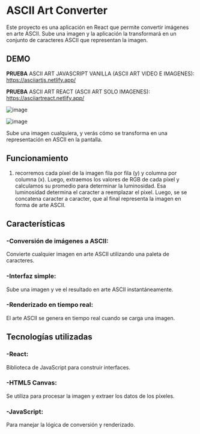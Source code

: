 # ASCII Art Converter
Este proyecto es una aplicación en React que permite convertir imágenes en arte ASCII. Sube una imagen y la aplicación la transformará en un conjunto de caracteres ASCII que representan la imagen.
## DEMO

**PRUEBA** ASCII ART JAVASCRIPT VANILLA (ASCII ART VIDEO E IMAGENES): https://asciiartjs.netlify.app/ 

**PRUEBA** ASCII ART REACT (ASCII ART SOLO IMAGENES): https://asciiartreact.netlify.app/

![image](https://github.com/user-attachments/assets/608e5515-00ac-4a73-9a85-1db62a5206aa)

![image](https://github.com/user-attachments/assets/6591852e-20d2-450d-a922-a3150349f02e)



Sube una imagen cualquiera, y verás cómo se transforma en una representación en ASCII en la pantalla.
## Funcionamiento
1. recorremos cada píxel de la imagen fila por fila (y) y columna por columna (x). Luego, extraemos los valores de RGB de cada píxel y calculamos su promedio para determinar la luminosidad. Esa luminosidad determina el caracter a reemplazar el pixel. Luego, se se concatena caracter a caracter, que al final representa la imagen en forma de arte ASCII.
## Características
### -Conversión de imágenes a ASCII: 
Convierte cualquier imagen en arte ASCII utilizando una paleta de caracteres.
### -Interfaz simple: 
Sube una imagen y ve el resultado en arte ASCII instantáneamente.
### -Renderizado en tiempo real: 
El arte ASCII se genera en tiempo real cuando se carga una imagen.
## Tecnologías utilizadas
### -React: 
Biblioteca de JavaScript para construir interfaces.
### -HTML5 Canvas: 
Se utiliza para procesar la imagen y extraer los datos de los píxeles.
### -JavaScript: 
Para manejar la lógica de conversión y renderizado.
